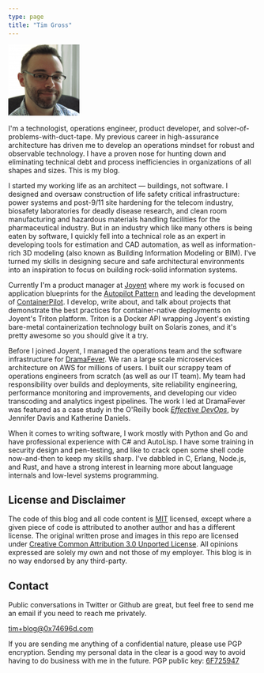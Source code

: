 ```yaml
---
type: page
title: "Tim Gross"
---
```


<img class="about-avatar" src="/images/avatar.png" title="Tim Gross" alt="avatar" />

I'm a technologist, operations engineer, product developer, and solver-of-problems-with-duct-tape. My previous career in high-assurance architecture has driven me to develop an operations mindset for robust and observable technology. I have a proven nose for hunting down and eliminating technical debt and process inefficiencies in organizations of all shapes and sizes. This is my blog.

I started my working life as an architect &mdash; buildings, not software. I designed and oversaw construction of life safety critical infrastructure: power systems and post-9/11 site hardening for the telecom industry, biosafety laboratories for deadly disease research, and clean room manufacturing and hazardous materials handling facilities for the pharmaceutical industry. But in an industry which like many others is being eaten by software, I quickly fell into a technical role as an expert in developing tools for estimation and CAD automation, as well as information-rich 3D modeling (also known as Building Information Modeling or BIM). I've turned my skills in designing secure and safe architectural environments into an inspiration to focus on building rock-solid information systems.

Currently I'm a product manager at [Joyent](https://www.joyent.com/) where my work is focused on application blueprints for the [Autopilot Pattern](http://autopilotpattern.io) and leading the development of [ContainerPilot](https://www.joyent.com/containerpilot). I develop, write about, and talk about projects that demonstrate the best practices for container-native deployments on Joyent's Triton platform. Triton is a Docker API wrapping Joyent's existing bare-metal containerization technology built on Solaris zones, and it's pretty awesome so you should give it a try.

Before I joined Joyent, I managed the operations team and the software infrastructure for [DramaFever](http://www.dramafever.com/company/careers.html). We ran a large scale microservices architecture on AWS for millions of users. I built our scrappy team of operations engineers from scratch (as well as our IT team). My team had responsibility over builds and deployments, site reliability engineering, performance monitoring and improvements, and developing our video transcoding and analytics ingest pipelines. The work I led at DramaFever was featured as a case study in the O'Reilly book [*Effective DevOps*](http://shop.oreilly.com/product/0636920039846.do), by Jennifer Davis and Katherine Daniels.

When it comes to writing software, I work mostly with Python and Go and have professional experience with C# and AutoLisp. I have some training in security design and pen-testing, and like to crack open some shell code now-and-then to keep my skills sharp. I've dabbled in C, Erlang, Node.js, and Rust, and have a strong interest in learning more about language internals and low-level systems programming.

## License and Disclaimer

The code of this blog and all code content is [MIT](https://github.com/tgross/tgross.github.io/blob/master/LICENSE) licensed, except where a given piece of code is attributed to another author and has a different license.
The original written prose and images in this repo are licensed under [Creative Common Attribution 3.0 Unported License](http://creativecommons.org/licenses/by-sa/3.0/deed.en_US).
All opinions expressed are solely my own and not those of my employer. This blog is in no way endorsed by any third-party.

## Contact

Public conversations in Twitter or Github are great, but feel free to send me an email if you need to reach me privately.

[tim+blog@0x74696d.com](mailto:tim+blog@0x74696d.com)

If you are sending me anything of a confidential nature, please use PGP encryption.  Sending my personal data in the clear is a good way to avoid having to do business with me in the future.
PGP public key: [6F725947](/6F725947.asc)
